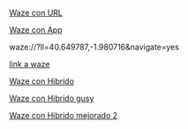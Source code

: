 

[Waze con URL](https://waze.com/ul?ll=40.649787,-1.980716&navigate=yes)

[Waze con App](waze://?ll=40.649787,-1.980716&navigate=yes)

waze://?ll=40.649787,-1.980716&navigate=yes

<a href="waze://?ll=40.649787,-1.980716&navigate=yes">link a waze</a>

[Waze con Hibrido](https://waze://?ll=40.649787,-1.980716&navigate=yes)

[Waze con Hibrido gusy](waze&#58;&#47;&#47;&#63;ll=40.649787,-1.980716&navigate=yes)

[Waze con Hibrido mejorado 2](https://waze\://?ll=40.649787,-1.980716&navigate=yes)